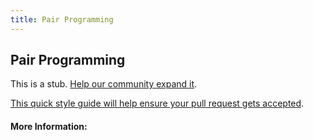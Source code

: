 ```yaml
---
title: Pair Programming
---
```


## Pair Programming

This is a stub. [Help our community expand it](https://github.com/freeCodeCamp/guide-articles/tree/master/articles/Agile/Pair-Programming/index.md).

[This quick style guide will help ensure your pull request gets accepted](https://github.com/freeCodeCamp/guide-articles/blob/master/README.md).

<!-- The article goes here, in GitHub-flavored Markdown. Feel free to add YouTube videos, images, and CodePen/JSBin embeds  -->

#### More Information:
<!-- Please add any articles you think might be helpful to read before writing the article -->


